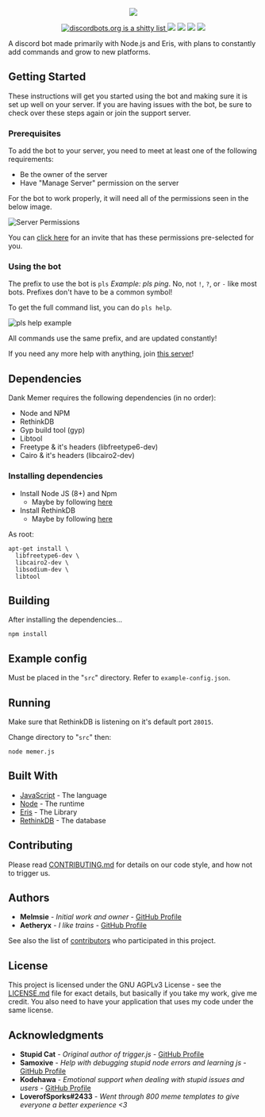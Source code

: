 <p align="center">
<a title="memes" href=""><img src="https://cdn.discordapp.com/attachments/340306589036838922/340320643830644736/Dankbg.jpg"></a>
</p>
<p align="center">
  <a title="discordbots.org is a shitty list" href="https://bots.discord.pw/">
  <img src="https://discordbots.org/api/widget/servers/270904126974590976.png" alt="discordbots.org is a shitty list" />
</a>
  <a title="Travis" href="https://travis-ci.org/melmsie/Dank-Memer"><img src="https://travis-ci.org/melmsie/Dank-Memer.svg?branch=master"></a>
  <a title="BotVersion" href="https://github.com/melmsie/Dank-Memer/releases"><img src="https://img.shields.io/github/release/melmsie/Dank-Memer.svg"></a> 
  <a title="Version" href=""><img src="https://img.shields.io/badge/node.js-8.2.1-brightgreen.svg"></a>
  <a title="Codacy Badge" href="https://www.codacy.com?utm_source=github.com&amp;utm_medium=referral&amp;utm_content=melmsie/Dank-Memer&amp;utm_campaign=Badge_Grade"><img src="https://api.codacy.com/project/badge/Grade/83c15be03279409c9ac3ab3979cb3d23"></a>
</p>

A discord bot made primarily with Node.js and Eris, with plans to constantly add commands and grow to new platforms.

## Getting Started

These instructions will get you started using the bot and making sure it is set up well on your server. If you are having issues with the bot, be sure to check over these steps again or join the support server.

### Prerequisites

To add the bot to your server, you need to meet at least one of the following requirements:

* Be the owner of the server
* Have "Manage Server" permission on the server

For the bot to work properly, it will need all of the permissions seen in the below image.

![Server Permissions](http://i.imgur.com/9fkAFyN.png "Permissions Needed")

You can [click here](https://goo.gl/ktrEbN) for an invite that has these permissions pre-selected for you.

### Using the bot

The prefix to use the bot is `pls` *Example: pls ping*. No, not `!`, `?`, or `-` like most bots. Prefixes don't have to be a common symbol!

To get the full command list, you can do `pls help`.

![pls help example](http://i.imgur.com/nMcOsHM.gif "Help me Melmsiwan-Kenobi, you're my only hope!")

All commands use the same prefix, and are updated constantly!

If you need any more help with anything, join [this server](https://discord.gg/3GNMJBG)!

## Dependencies

Dank Memer requires the following dependencies (in no order):

- Node and NPM
- RethinkDB
- Gyp build tool (gyp)
- Libtool
- Freetype & it's headers (libfreetype6-dev)
- Cairo & it's headers (libcairo2-dev)

### Installing dependencies

- Install Node JS (8+) and Npm
    - Maybe by following [here](https://nodejs.org/en/download/package-manager/)
- Install RethinkDB
    - Maybe by following [here](https://www.rethinkdb.com/docs/install/ubuntu/)

As root:

```
apt-get install \
  libfreetype6-dev \
  libcairo2-dev \
  libsodium-dev \
  libtool
```

## Building

After installing the dependencies...

`npm install`

## Example config

Must be placed in the "`src`" directory.
Refer to `example-config.json`.

## Running

Make sure that RethinkDB is listening on it's default port `28015`.

Change directory to "`src`" then:

`node memer.js`

## Built With

* [JavaScript](https://developer.mozilla.org/en-US/docs/Web/JavaScript) - The language
* [Node](https://nodejs.org/en/) - The runtime
* [Eris](https://abal.moe/Eris) - The Library
* [RethinkDB](https://www.rethinkdb.com) - The database

## Contributing

Please read [CONTRIBUTING.md](https://gist.github.com/melmsie/8bc44dbcbb7781a45ba1fbabbd617f1b) for details on our code style, and how not to trigger us.

## Authors

* **Melmsie** - *Initial work and owner* - [GitHub Profile](https://github.com/melmsie)
* **Aetheryx** - *I like trains* - [GitHub Profile](https://github.com/Aetheryx)

See also the list of [contributors](https://github.com/melmsie/Dank-Memer/contributors) who participated in this project.

## License

This project is licensed under the GNU AGPLv3 License - see the [LICENSE.md](LICENSE.md) file for exact details, but basically if you take my work, give me credit. You also need to have your application that uses my code under the same license.

## Acknowledgments

* **Stupid Cat** - *Original author of trigger.js* - [GitHub Profile](https://github.com/Ratismal)
* **Samoxive** - *Help with debugging stupid node errors and learning js* - [GitHub Profile](https://github.com/Samoxive)
* **Kodehawa** - *Emotional support when dealing with stupid issues and users* - [GitHub Profile](https://github.com/Kodehawa)
* **LoverofSporks#2433** - *Went through 800 meme templates to give everyone a better experience <3* 
